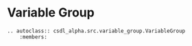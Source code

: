 # Variable Group

```{eval-rst}
.. autoclass:: csdl_alpha.src.variable_group.VariableGroup
    :members:
```